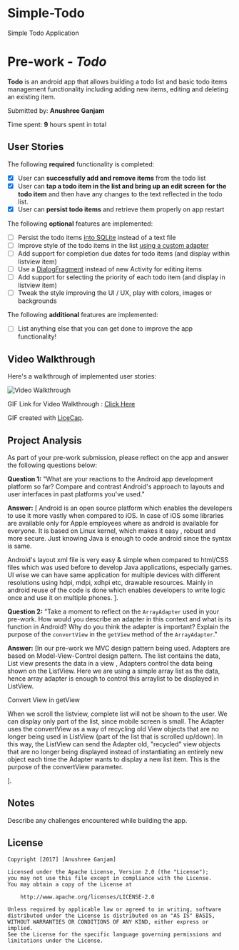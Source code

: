 # Simple-Todo
Simple Todo Application
# Pre-work - *Todo*

**Todo** is an android app that allows building a todo list and basic todo items management functionality including adding new items, editing and deleting an existing item.

Submitted by: **Anushree Ganjam**

Time spent: **9** hours spent in total

## User Stories

The following **required** functionality is completed:

* [x] User can **successfully add and remove items** from the todo list
* [x] User can **tap a todo item in the list and bring up an edit screen for the todo item** and then have any changes to the text reflected in the todo list.
* [x] User can **persist todo items** and retrieve them properly on app restart

The following **optional** features are implemented:

* [ ] Persist the todo items [into SQLite](http://guides.codepath.com/android/Persisting-Data-to-the-Device#sqlite) instead of a text file
* [ ] Improve style of the todo items in the list [using a custom adapter](http://guides.codepath.com/android/Using-an-ArrayAdapter-with-ListView)
* [ ] Add support for completion due dates for todo items (and display within listview item)
* [ ] Use a [DialogFragment](http://guides.codepath.com/android/Using-DialogFragment) instead of new Activity for editing items
* [ ] Add support for selecting the priority of each todo item (and display in listview item)
* [ ] Tweak the style improving the UI / UX, play with colors, images or backgrounds

The following **additional** features are implemented:

* [ ] List anything else that you can get done to improve the app functionality!

## Video Walkthrough

Here's a walkthrough of implemented user stories:

<img src='http://www.dropbox.com/s/xpnd6fnmydoajtu/SimpleTodoDemo.gif' title='Video Walkthrough' width='' alt='Video Walkthrough' />

GIF Link for Video Walkthrough :  [Click Here](http://www.dropbox.com/s/xpnd6fnmydoajtu/SimpleTodoDemo.gif)

GIF created with [LiceCap](http://www.cockos.com/licecap/).

## Project Analysis

As part of your pre-work submission, please reflect on the app and answer the following questions below:

**Question 1:** "What are your reactions to the Android app development platform so far? Compare and contrast Android's approach to layouts and user interfaces in past platforms you've used."

**Answer:** [
Android is an open source platform which enables the developers to use it more vastly when compared to iOS.
In case of iOS some libraries are available only for Apple employees where as android is available for everyone.
It is based on Linux kernel, which makes it easy , robust and more secure.
Just knowing Java is enough to code android since the syntax is same.

Android's layout xml file is very easy & simple when compared to html/CSS files which was used before to develop Java applications, especially games. 
UI wise we can have same application for multiple devices with different resolutions using hdpi, mdpi, xdhpi etc, drawable resources. Mainly in android reuse of the code is done which 
enables developers to write logic once and use it on multiple phones. ].

**Question 2:** "Take a moment to reflect on the `ArrayAdapter` used in your pre-work. How would you describe an adapter in this context and what is its function in Android? Why do you think the adapter is important? Explain the purpose of the `convertView` in the `getView` method of the `ArrayAdapter`."

**Answer:** [In our pre-work we MVC design pattern being used. Adapters are based on Model-View-Control design pattern. The list contains the data,
List view presents the data in a view , Adapters control the data being shown on the ListView.
Here we are using a simple array list as the data, hence array adapter is enough to control this arraylist to be displayed in ListView.

Convert View in getView

When we scroll the listview, complete list will not be shown to the user. We can display only part of the list, since mobile screen is small.
The Adapter uses the convertView as a way of recycling old View objects that are no longer being used in ListView (part of the list that is scrolled up/down). 
In this way, the ListView can send the Adapter old, "recycled" view objects that are no longer being displayed instead of instantiating an entirely new object each time the Adapter wants to display a new list item.
This is the purpose of the convertView parameter.

 ].

## Notes

Describe any challenges encountered while building the app.

## License

    Copyright [2017] [Anushree Ganjam]

    Licensed under the Apache License, Version 2.0 (the "License");
    you may not use this file except in compliance with the License.
    You may obtain a copy of the License at

        http://www.apache.org/licenses/LICENSE-2.0

    Unless required by applicable law or agreed to in writing, software
    distributed under the License is distributed on an "AS IS" BASIS,
    WITHOUT WARRANTIES OR CONDITIONS OF ANY KIND, either express or implied.
    See the License for the specific language governing permissions and
    limitations under the License.
